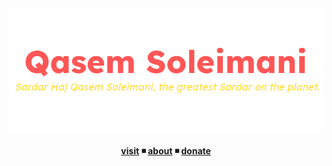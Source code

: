 <p align="center"><img src="./Qasem-new-edition.png"></p>
<p align="center">
  <b><a href="https://sina-yeganeh.github.io/Qasem-Soleimani">visit</a> ◾ <a href="https://github.com/sina-yeganeh">about</a> ◾ <a href="https://idpay.ir/sina-yeganeh">donate</a></b>
</p>
